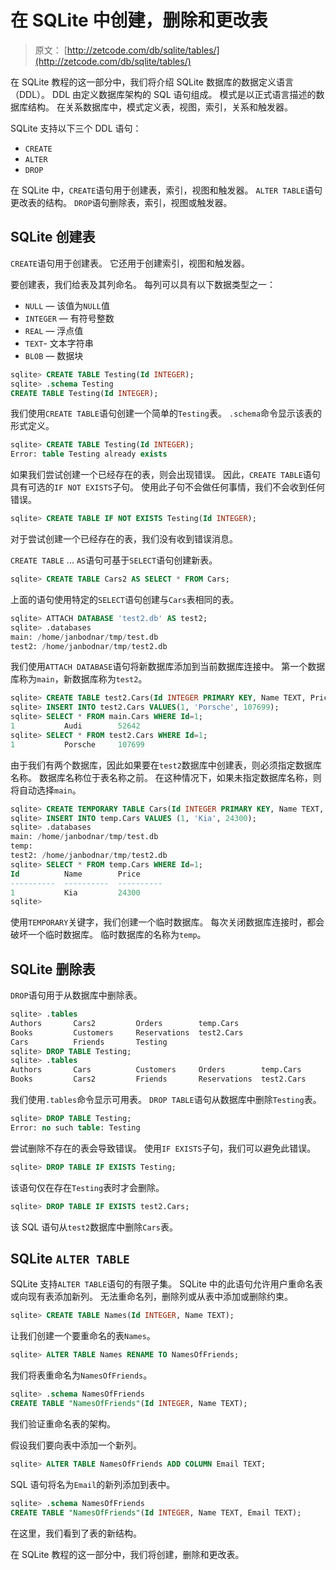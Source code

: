 # 在 SQLite 中创建，删除和更改表

> 原文： [http://zetcode.com/db/sqlite/tables/](http://zetcode.com/db/sqlite/tables/)

在 SQLite 教程的这一部分中，我们将介绍 SQLite 数据库的数据定义语言（DDL）。 DDL 由定义数据库架构的 SQL 语句组成。 模式是以正式语言描述的数据库结构。 在关系数据库中，模式定义表，视图，索引，关系和触发器。

SQLite 支持以下三个 DDL 语句：

*   `CREATE`
*   `ALTER`
*   `DROP`

在 SQLite 中，`CREATE`语句用于创建表，索引，视图和触发器。 `ALTER TABLE`语句更改表的结构。 `DROP`语句删除表，索引，视图或触发器。

## SQLite 创建表

`CREATE`语句用于创建表。 它还用于创建索引，视图和触发器。

要创建表，我们给表及其列命名。 每列可以具有以下数据类型之一：

*   `NULL` — 该值为`NULL`值
*   `INTEGER` — 有符号整数
*   `REAL` — 浮点值
*   `TEXT`- 文本字符串
*   `BLOB` — 数据块

```sql
sqlite> CREATE TABLE Testing(Id INTEGER);
sqlite> .schema Testing
CREATE TABLE Testing(Id INTEGER);

```

我们使用`CREATE TABLE`语句创建一个简单的`Testing`表。 `.schema`命令显示该表的形式定义。

```sql
sqlite> CREATE TABLE Testing(Id INTEGER);
Error: table Testing already exists

```

如果我们尝试创建一个已经存在的表，则会出现错误。 因此，`CREATE TABLE`语句具有可选的`IF NOT EXISTS`子句。 使用此子句不会做任何事情，我们不会收到任何错误。

```sql
sqlite> CREATE TABLE IF NOT EXISTS Testing(Id INTEGER);

```

对于尝试创建一个已经存在的表，我们没有收到错误消息。

`CREATE TABLE` ... `AS`语句可基于`SELECT`语句创建新表。

```sql
sqlite> CREATE TABLE Cars2 AS SELECT * FROM Cars;

```

上面的语句使用特定的`SELECT`语句创建与`Cars`表相同的表。

```sql
sqlite> ATTACH DATABASE 'test2.db' AS test2;
sqlite> .databases
main: /home/janbodnar/tmp/test.db
test2: /home/janbodnar/tmp/test2.db

```

我们使用`ATTACH DATABASE`语句将新数据库添加到当前数据库连接中。 第一个数据库称为`main`，新数据库称为`test2`。

```sql
sqlite> CREATE TABLE test2.Cars(Id INTEGER PRIMARY KEY, Name TEXT, Price INTEGER);
sqlite> INSERT INTO test2.Cars VALUES(1, 'Porsche', 107699);
sqlite> SELECT * FROM main.Cars WHERE Id=1;
1           Audi        52642     
sqlite> SELECT * FROM test2.Cars WHERE Id=1;
1           Porsche     107699   

```

由于我们有两个数据库，因此如果要在`test2`数据库中创建表，则必须指定数据库名称。 数据库名称位于表名称之前。 在这种情况下，如果未指定数据库名称，则将自动选择`main`。

```sql
sqlite> CREATE TEMPORARY TABLE Cars(Id INTEGER PRIMARY KEY, Name TEXT, Price INTEGER);
sqlite> INSERT INTO temp.Cars VALUES (1, 'Kia', 24300);
sqlite> .databases
main: /home/janbodnar/tmp/test.db
temp: 
test2: /home/janbodnar/tmp/test2.db
sqlite> SELECT * FROM temp.Cars WHERE Id=1;
Id          Name        Price     
----------  ----------  ----------
1           Kia         24300     
sqlite> 

```

使用`TEMPORARY`关键字，我们创建一个临时数据库。 每次关闭数据库连接时，都会破坏一个临时数据库。 临时数据库的名称为`temp`。

## SQLite 删除表

`DROP`语句用于从数据库中删除表。

```sql
sqlite> .tables
Authors       Cars2         Orders        temp.Cars   
Books         Customers     Reservations  test2.Cars  
Cars          Friends       Testing     
sqlite> DROP TABLE Testing;
sqlite> .tables
Authors       Cars          Customers     Orders        temp.Cars   
Books         Cars2         Friends       Reservations  test2.Cars  

```

我们使用`.tables`命令显示可用表。 `DROP TABLE`语句从数据库中删除`Testing`表。

```sql
sqlite> DROP TABLE Testing;
Error: no such table: Testing

```

尝试删除不存在的表会导致错误。 使用`IF EXISTS`子句，我们可以避免此错误。

```sql
sqlite> DROP TABLE IF EXISTS Testing;

```

该语句仅在存在`Testing`表时才会删除。

```sql
sqlite> DROP TABLE IF EXISTS test2.Cars;

```

该 SQL 语句从`test2`数据库中删除`Cars`表。

## SQLite `ALTER TABLE`

SQLite 支持`ALTER TABLE`语句的有限子集。 SQLite 中的此语句允许用户重命名表或向现有表添加新列。 无法重命名列，删除列或从表中添加或删除约束。

```sql
sqlite> CREATE TABLE Names(Id INTEGER, Name TEXT);

```

让我们创建一个要重命名的表`Names`。

```sql
sqlite> ALTER TABLE Names RENAME TO NamesOfFriends;

```

我们将表重命名为`NamesOfFriends`。

```sql
sqlite> .schema NamesOfFriends
CREATE TABLE "NamesOfFriends"(Id INTEGER, Name TEXT);

```

我们验证重命名表的架构。

假设我们要向表中添加一个新列。

```sql
sqlite> ALTER TABLE NamesOfFriends ADD COLUMN Email TEXT;

```

SQL 语句将名为`Email`的新列添加到表中。

```sql
sqlite> .schema NamesOfFriends
CREATE TABLE "NamesOfFriends"(Id INTEGER, Name TEXT, Email TEXT);

```

在这里，我们看到了表的新结构。

在 SQLite 教程的这一部分中，我们将创建，删除和更改表。